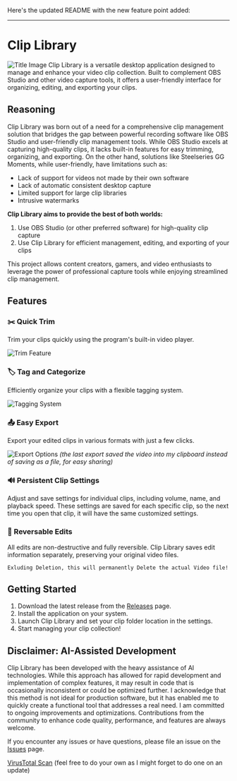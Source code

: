Here's the updated README with the new feature point added:

---

# Clip Library
![Title Image](https://github.com/user-attachments/assets/26aac2d1-d5a8-442d-9831-29941401de52)
Clip Library is a versatile desktop application designed to manage and enhance your video clip collection. Built to complement OBS Studio and other video capture tools, it offers a user-friendly interface for organizing, editing, and exporting your clips.

## Reasoning

Clip Library was born out of a need for a comprehensive clip management solution that bridges the gap between powerful recording software like OBS Studio and user-friendly clip management tools. While OBS Studio excels at capturing high-quality clips, it lacks built-in features for easy trimming, organizing, and exporting. On the other hand, solutions like Steelseries GG Moments, while user-friendly, have limitations such as:

 - Lack of support for videos not made by their own software
 - Lack of automatic consistent desktop capture
 - Limited support for large clip libraries
 - Intrusive watermarks 

**Clip Library aims to provide the best of both worlds:**

1. Use OBS Studio (or other preferred software) for high-quality clip capture
2. Use Clip Library for efficient management, editing, and exporting of your clips

This project allows content creators, gamers, and video enthusiasts to leverage the power of professional capture tools while enjoying streamlined clip management.

## Features

### ✂️ Quick Trim
Trim your clips quickly using the program's built-in video player.

![Trim Feature](https://github.com/user-attachments/assets/a5f75f6f-056f-48cb-b418-ce83bf24b074)

### 🏷️ Tag and Categorize
Efficiently organize your clips with a flexible tagging system.

![Tagging System](https://github.com/user-attachments/assets/54ca206e-aa62-4715-bb75-fd226b356887)

### 📤 Easy Export
Export your edited clips in various formats with just a few clicks.

![Export Options](https://github.com/user-attachments/assets/a140fdff-38ee-4f92-a8f0-e5bf84f96075)
_(the last export saved the video into my clipboard instead of saving as a file, for easy sharing)_

### 🔊 Persistent Clip Settings
Adjust and save settings for individual clips, including volume, name, and playback speed. These settings are saved for each specific clip, so the next time you open that clip, it will have the same customized settings.

### 🔄 Reversable Edits
All edits are non-destructive and fully reversible.
Clip Library saves edit information separately, preserving your original video files.

`Exluding Deletion, this will permanently Delete the actual Video file!`

## Getting Started

1. Download the latest release from the [Releases](https://github.com/yuma-dev/clip-library/releases) page.
2. Install the application on your system.
3. Launch Clip Library and set your clip folder location in the settings.
4. Start managing your clip collection!

## Disclaimer: AI-Assisted Development

Clip Library has been developed with the heavy assistance of AI technologies. 
While this approach has allowed for rapid development and implementation of complex features, it may result in code that is occasionally inconsistent or could be optimized further.
I acknowledge that this method is not ideal for production software, but it has enabled me to quickly create a functional tool that addresses a real need.
I am committed to ongoing improvements and optimizations.
Contributions from the community to enhance code quality, performance, and features are always welcome.

If you encounter any issues or have questions, please file an issue on the [Issues](https://github.com/yuma-dev/clip-library/issues) page.

[VirusTotal Scan](https://www.virustotal.com/gui/file/d3bd966c0047e3a05234036c037fec7ee68a472a818e4f72695fda62dac9fc77?nocache=1) (feel free to do your own as I might forget to do one on an update)

